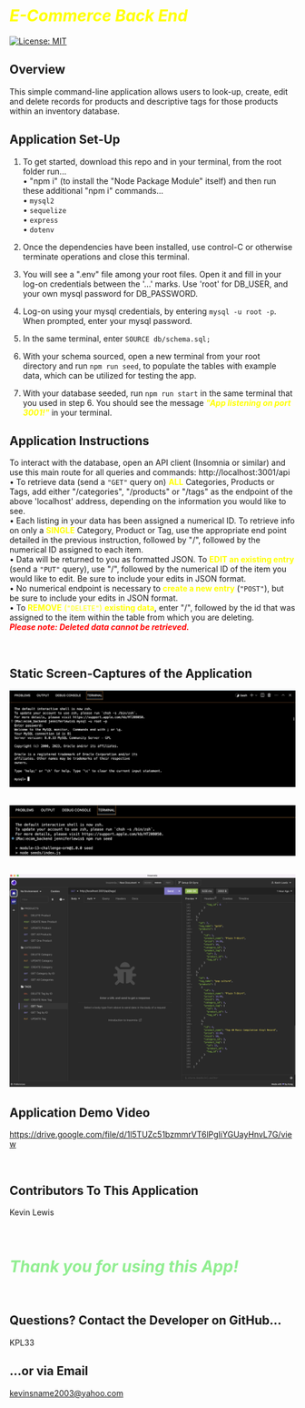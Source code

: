 # <span style="color: yellow;">***E-Commerce Back End***</span>
[![License: MIT](https://img.shields.io/badge/License-MIT-yellow.svg)](https://opensource.org/licenses/MIT)
</br>

## Overview
This simple command-line application allows users to look-up, create, edit and delete records for products and descriptive tags for those products within an inventory database.
</br>

## Application Set-Up
1) To get started, download this repo and in your terminal, from the root folder run... </br>
  • "npm i" (to install the "Node Package Module" itself) and then run these additional "npm i" commands...</br>
  • `mysql2`</br>
  • `sequelize`</br>
  • `express`</br>
  • `dotenv`</br>

2) Once the dependencies have been installed, use control-C or otherwise terminate operations and close this terminal.

3) You will see a ".env" file among your root files. Open it and fill in your log-on credentials between the '...' marks. Use 'root' for DB_USER, and your own mysql password for DB_PASSWORD.

4) Log-on using your mysql credentials, by entering `mysql -u root -p`. When prompted, enter your mysql password.

5) In the  same terminal, enter `SOURCE db/schema.sql;` 

6) With your schema sourced, open a new terminal from your root directory and run `npm run seed`, to populate the tables with example data, which can be utilized for testing the app.

7) With your database seeded, run `npm run start` in the same terminal that you used in step 6. You should see the message <span style="color: yellow;">***"App listening on port 3001!"***</span> in your terminal.

## Application Instructions
To interact with the database, open an API client (Insomnia or similar) and use this main route for all queries and commands: http://localhost:3001/api</br>
  • To retrieve data (send a `"GET"` query on) <span style="color: yellow;">**ALL**</span> Categories, Products or Tags, add either "/categories", "/products" or "/tags" as the endpoint of the above 'localhost' address, depending on the information you would like to see.</br>
  • Each listing in your data has been assigned a numerical ID. To retrieve info on only a <span style="color: yellow;">**SINGLE**</span> Category, Product or Tag, use the appropriate end point detailed in the previous instruction, followed by "/", followed by the numerical ID assigned to each item.</br>
  • Data will be returned to you as formatted JSON. To <span style="color: yellow;">**EDIT an existing entry**</span> (send a `"PUT"` query), use "/", followed by the numerical ID of the item you would like to edit. Be sure to include your edits in JSON format.</br>
  • No numerical endpoint is necessary to <span style="color: yellow;">**create a new entry**</span> (`"POST"`), but be sure to include your edits in JSON format.</br>
  • To <span style="color: yellow;">**REMOVE** (`"DELETE"`) **existing data**</span>, enter "/", followed by the id that was assigned to the item within the table from which you are deleting.</br>
  <span style="color: red;">***Please note: Deleted data cannot be retrieved.***</span>

</br>

## Static Screen-Captures of the Application
![mysql running in termial](./assets/example1.png)
##
![npm run seed entered in termial](./assets/example2.png)
##
![View routes through Insomnia](./assets/example3.png)
</br>

## Application Demo Video
https://drive.google.com/file/d/1l5TUZc51bzmmrVT6lPgIiYGUayHnvL7G/view

</br>

## Contributors To This Application
Kevin Lewis

</br>

# <span style="color: lightgreen;">***Thank you for using this App!***</span>

</br>

## Questions? Contact the Developer on GitHub... 
KPL33
## ...or via Email
kevinsname2003@yahoo.com